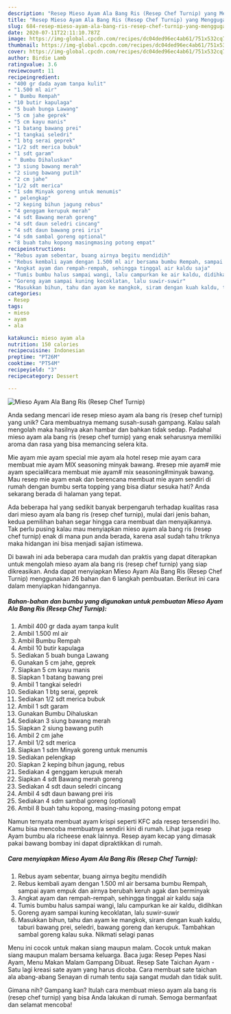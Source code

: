 ```yaml
---
description: "Resep Mieso Ayam Ala Bang Ris (Resep Chef Turnip) yang Menggugah Selera"
title: "Resep Mieso Ayam Ala Bang Ris (Resep Chef Turnip) yang Menggugah Selera"
slug: 684-resep-mieso-ayam-ala-bang-ris-resep-chef-turnip-yang-menggugah-selera
date: 2020-07-11T22:11:10.787Z
image: https://img-global.cpcdn.com/recipes/dc04ded96ec4ab61/751x532cq70/mieso-ayam-ala-bang-ris-resep-chef-turnip-foto-resep-utama.jpg
thumbnail: https://img-global.cpcdn.com/recipes/dc04ded96ec4ab61/751x532cq70/mieso-ayam-ala-bang-ris-resep-chef-turnip-foto-resep-utama.jpg
cover: https://img-global.cpcdn.com/recipes/dc04ded96ec4ab61/751x532cq70/mieso-ayam-ala-bang-ris-resep-chef-turnip-foto-resep-utama.jpg
author: Birdie Lamb
ratingvalue: 3.6
reviewcount: 11
recipeingredient:
- "400 gr dada ayam tanpa kulit"
- "1.500 ml air"
- " Bumbu Rempah"
- "10 butir kapulaga"
- "5 buah bunga Lawang"
- "5 cm jahe geprek"
- "5 cm kayu manis"
- "1 batang bawang prei"
- "1 tangkai seledri"
- "1 btg serai geprek"
- "1/2 sdt merica bubuk"
- "1 sdt garam"
- " Bumbu Dihaluskan"
- "3 siung bawang merah"
- "2 siung bawang putih"
- "2 cm jahe"
- "1/2 sdt merica"
- "1 sdm Minyak goreng untuk menumis"
- " pelengkap"
- "2 keping bihun jagung rebus"
- "4 genggam kerupuk merah"
- "4 sdt Bawang merah goreng"
- "4 sdt daun seledri cincang"
- "4 sdt daun bawang prei iris"
- "4 sdm sambal goreng optional"
- "8 buah tahu kopong masingmasing potong empat"
recipeinstructions:
- "Rebus ayam sebentar, buang airnya begitu mendidih"
- "Rebus kembali ayam dengan 1.500 ml air bersama bumbu Rempah, sampai ayam empuk dan airnya berubah keruh agak dan berminyak"
- "Angkat ayam dan rempah-rempah, sehingga tinggal air kaldu saja"
- "Tumis bumbu halus sampai wangi, lalu campurkan ke air kaldu, didihkan"
- "Goreng ayam sampai kuning kecoklatan, lalu suwir-suwir"
- "Masukkan bihun, tahu dan ayam ke mangkok, siram dengan kuah kaldu, taburi bawang prei, seledri, bawang goreng dan kerupuk. Tambahkan sambal goreng kalau suka. Nikmati selagi panas"
categories:
- Resep
tags:
- mieso
- ayam
- ala

katakunci: mieso ayam ala 
nutrition: 150 calories
recipecuisine: Indonesian
preptime: "PT26M"
cooktime: "PT54M"
recipeyield: "3"
recipecategory: Dessert

---
```



![Mieso Ayam Ala Bang Ris (Resep Chef Turnip)](https://img-global.cpcdn.com/recipes/dc04ded96ec4ab61/751x532cq70/mieso-ayam-ala-bang-ris-resep-chef-turnip-foto-resep-utama.jpg)

Anda sedang mencari ide resep mieso ayam ala bang ris (resep chef turnip) yang unik? Cara membuatnya memang susah-susah gampang. Kalau salah mengolah maka hasilnya akan hambar dan bahkan tidak sedap. Padahal mieso ayam ala bang ris (resep chef turnip) yang enak seharusnya memiliki aroma dan rasa yang bisa memancing selera kita.

Mie ayam mie ayam special mie ayam ala hotel resep mie ayam cara membuat mie ayam MIX seasoning minyak bawang. #resep mie ayam# mie ayam special#cara membuat mie ayam# mix seasoning#minyak bawang. Mau resep mie ayam enak dan berencana membuat mie ayam sendiri di rumah dengan bumbu serta topping yang bisa diatur sesuka hati? Anda sekarang berada di halaman yang tepat.

Ada beberapa hal yang sedikit banyak berpengaruh terhadap kualitas rasa dari mieso ayam ala bang ris (resep chef turnip), mulai dari jenis bahan, kedua pemilihan bahan segar hingga cara membuat dan menyajikannya. Tak perlu pusing kalau mau menyiapkan mieso ayam ala bang ris (resep chef turnip) enak di mana pun anda berada, karena asal sudah tahu triknya maka hidangan ini bisa menjadi sajian istimewa.


Di bawah ini ada beberapa cara mudah dan praktis yang dapat diterapkan untuk mengolah mieso ayam ala bang ris (resep chef turnip) yang siap dikreasikan. Anda dapat menyiapkan Mieso Ayam Ala Bang Ris (Resep Chef Turnip) menggunakan 26 bahan dan 6 langkah pembuatan. Berikut ini cara dalam menyiapkan hidangannya.

<!--inarticleads1-->

##### Bahan-bahan dan bumbu yang digunakan untuk pembuatan Mieso Ayam Ala Bang Ris (Resep Chef Turnip):

1. Ambil 400 gr dada ayam tanpa kulit
1. Ambil 1.500 ml air
1. Ambil  Bumbu Rempah
1. Ambil 10 butir kapulaga
1. Sediakan 5 buah bunga Lawang
1. Gunakan 5 cm jahe, geprek
1. Siapkan 5 cm kayu manis
1. Siapkan 1 batang bawang prei
1. Ambil 1 tangkai seledri
1. Sediakan 1 btg serai, geprek
1. Sediakan 1/2 sdt merica bubuk
1. Ambil 1 sdt garam
1. Gunakan  Bumbu Dihaluskan
1. Sediakan 3 siung bawang merah
1. Siapkan 2 siung bawang putih
1. Ambil 2 cm jahe
1. Ambil 1/2 sdt merica
1. Siapkan 1 sdm Minyak goreng untuk menumis
1. Sediakan  pelengkap
1. Siapkan 2 keping bihun jagung, rebus
1. Sediakan 4 genggam kerupuk merah
1. Siapkan 4 sdt Bawang merah goreng
1. Sediakan 4 sdt daun seledri cincang
1. Ambil 4 sdt daun bawang prei iris
1. Sediakan 4 sdm sambal goreng (optional)
1. Ambil 8 buah tahu kopong, masing-masing potong empat


Namun ternyata membuat ayam krispi seperti KFC ada resep tersendiri lho. Kamu bisa mencoba membuatnya sendiri kini di rumah. Lihat juga resep Ayam bumbu ala richeese enak lainnya. Resep ayam kecap yang dimasak pakai bawang bombay ini dapat dipraktikkan di rumah. 

<!--inarticleads2-->

##### Cara menyiapkan Mieso Ayam Ala Bang Ris (Resep Chef Turnip):

1. Rebus ayam sebentar, buang airnya begitu mendidih
1. Rebus kembali ayam dengan 1.500 ml air bersama bumbu Rempah, sampai ayam empuk dan airnya berubah keruh agak dan berminyak
1. Angkat ayam dan rempah-rempah, sehingga tinggal air kaldu saja
1. Tumis bumbu halus sampai wangi, lalu campurkan ke air kaldu, didihkan
1. Goreng ayam sampai kuning kecoklatan, lalu suwir-suwir
1. Masukkan bihun, tahu dan ayam ke mangkok, siram dengan kuah kaldu, taburi bawang prei, seledri, bawang goreng dan kerupuk. Tambahkan sambal goreng kalau suka. Nikmati selagi panas


Menu ini cocok untuk makan siang maupun malam. Cocok untuk makan siang maupun malam bersama keluarga. Baca juga: Resep Pepes Nasi Ayam, Menu Makan Malam Gampang Dibuat. Resep Sate Taichan Ayam - Satu lagi kreasi sate ayam yang harus dicoba. Cara membuat sate taichan ala abang-abang Senayan di rumah tentu saja sangat mudah dan tidak sulit. 

Gimana nih? Gampang kan? Itulah cara membuat mieso ayam ala bang ris (resep chef turnip) yang bisa Anda lakukan di rumah. Semoga bermanfaat dan selamat mencoba!
